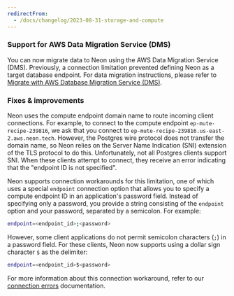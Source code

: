 ```yaml
---
redirectFrom:
  - /docs/changelog/2023-08-31-storage-and-compute
---
```


### Support for AWS Data Migration Service (DMS)

You can now migrate data to Neon using the AWS Data Migration Service (DMS). Previously, a connection limitation prevented defining Neon as a target database endpoint. For data migration instructions, please refer to [Migrate with AWS Database Migration Service (DMS)](/docs/import/migrate-aws-dms).

### Fixes & improvements

Neon uses the compute endpoint domain name to route incoming client connections. For example, to connect to the compute endpoint `ep-mute-recipe-239816`, we ask that you connect to `ep-mute-recipe-239816.us-east-2.aws.neon.tech`. However, the Postgres wire protocol does not transfer the domain name, so Neon relies on the Server Name Indication (SNI) extension of the TLS protocol to do this. Unfortunately, not all Postgres clients support SNI. When these clients attempt to connect, they receive an error indicating that the "endpoint ID is not specified".

Neon supports connection workarounds for this limitation, one of which uses a special `endpoint` connection option that allows you to specify a compute endpoint ID in an application's password field. Instead of specifying only a password, you provide a string consisting of the `endpoint` option and your password, separated by a semicolon. For example:

```bash
endpoint=<endpoint_id>;<password>
```

However, some client applications do not permit semicolon characters (`;`) in a password field. For these clients, Neon now supports using a dollar sign character `$` as the delimiter:

```bash
endpoint=<endpoint_id>$<password>
```

For more information about this connection workaround, refer to our [connection errors](/docs/connect/connection-errors#d-specify-the-endpoint-id-in-the-password-field) documentation.
